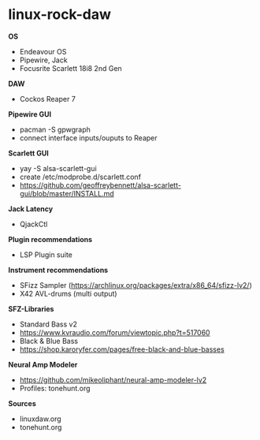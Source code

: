 # linux-rock-daw

**OS**
- Endeavour OS
- Pipewire, Jack
- Focusrite Scarlett 18i8 2nd Gen

**DAW**
- Cockos Reaper 7

**Pipewire GUI**
- pacman -S gpwgraph
- connect interface inputs/ouputs to Reaper

**Scarlett GUI**
- yay -S alsa-scarlett-gui
- create /etc/modprobe.d/scarlett.conf
- https://github.com/geoffreybennett/alsa-scarlett-gui/blob/master/INSTALL.md

**Jack Latency**
- QjackCtl

**Plugin recommendations**
- LSP Plugin suite


**Instrument recommendations**
- SFizz Sampler (https://archlinux.org/packages/extra/x86_64/sfizz-lv2/)
- X42 AVL-drums (multi output)

**SFZ-Libraries**
- Standard Bass v2
- https://www.kvraudio.com/forum/viewtopic.php?t=517060
- Black & Blue Bass
- https://shop.karoryfer.com/pages/free-black-and-blue-basses


**Neural Amp Modeler**
- https://github.com/mikeoliphant/neural-amp-modeler-lv2
- Profiles: tonehunt.org

**Sources**
- linuxdaw.org
- tonehunt.org
